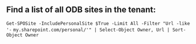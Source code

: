 
## Find a list of all ODB sites in the tenant:

`Get-SPOSite -IncludePersonalSite $True -Limit All -Filter "Url -like '-`
`my.sharepoint.com/personal/'" | Select-Object Owner, Url | Sort-Object Owner`




